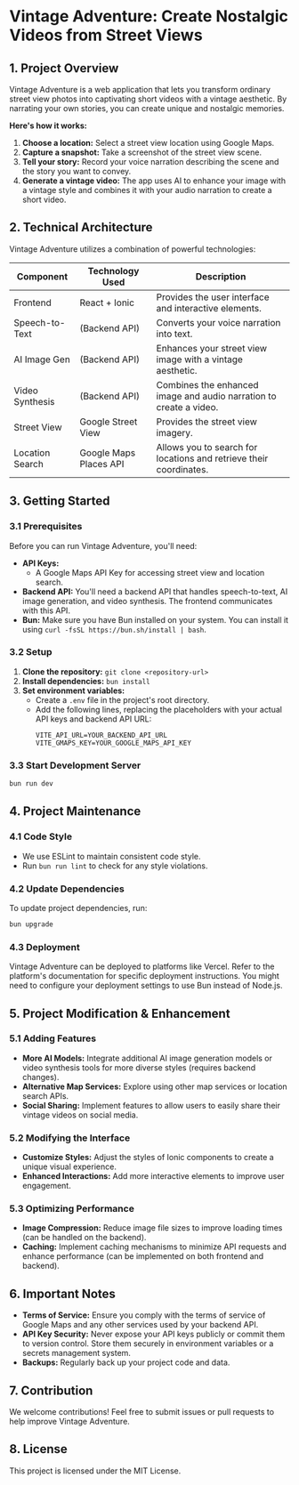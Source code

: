 # Vintage Adventure: Create Nostalgic Videos from Street Views

## 1. Project Overview

Vintage Adventure is a web application that lets you transform ordinary street view photos into captivating short videos with a vintage aesthetic. By narrating your own stories, you can create unique and nostalgic memories.

**Here's how it works:**

1. **Choose a location:** Select a street view location using Google Maps.
2. **Capture a snapshot:** Take a screenshot of the street view scene.
3. **Tell your story:** Record your voice narration describing the scene and the story you want to convey.
4. **Generate a vintage video:** The app uses AI to enhance your image with a vintage style and combines it with your audio narration to create a short video.

## 2. Technical Architecture

Vintage Adventure utilizes a combination of powerful technologies:

| Component       | Technology Used        | Description                                                        |
| --------------- | ---------------------- | ------------------------------------------------------------------ |
| Frontend        | React + Ionic          | Provides the user interface and interactive elements.              |
| Speech-to-Text  | (Backend API)          | Converts your voice narration into text.                           |
| AI Image Gen    | (Backend API)          | Enhances your street view image with a vintage aesthetic.          |
| Video Synthesis | (Backend API)          | Combines the enhanced image and audio narration to create a video. |
| Street View     | Google Street View     | Provides the street view imagery.                                  |
| Location Search | Google Maps Places API | Allows you to search for locations and retrieve their coordinates. |

## 3. Getting Started

### 3.1 Prerequisites

Before you can run Vintage Adventure, you'll need:

- **API Keys:**
  - A Google Maps API Key for accessing street view and location search.
- **Backend API:** You'll need a backend API that handles speech-to-text, AI image generation, and video synthesis. The frontend communicates with this API.
- **Bun:** Make sure you have Bun installed on your system. You can install it using `curl -fsSL https://bun.sh/install | bash`.

### 3.2 Setup

1. **Clone the repository:** `git clone <repository-url>`
2. **Install dependencies:** `bun install`
3. **Set environment variables:**
   - Create a `.env` file in the project's root directory.
   - Add the following lines, replacing the placeholders with your actual API keys and backend API URL:
     ```
     VITE_API_URL=YOUR_BACKEND_API_URL
     VITE_GMAPS_KEY=YOUR_GOOGLE_MAPS_API_KEY
     ```

### 3.3 Start Development Server

```bash
bun run dev
```

## 4. Project Maintenance

### 4.1 Code Style

- We use ESLint to maintain consistent code style.
- Run `bun run lint` to check for any style violations.

### 4.2 Update Dependencies

To update project dependencies, run:

```bash
bun upgrade
```

### 4.3 Deployment

Vintage Adventure can be deployed to platforms like Vercel. Refer to the platform's documentation for specific deployment instructions. You might need to configure your deployment settings to use Bun instead of Node.js.

## 5. Project Modification & Enhancement

### 5.1 Adding Features

- **More AI Models:** Integrate additional AI image generation models or video synthesis tools for more diverse styles (requires backend changes).
- **Alternative Map Services:** Explore using other map services or location search APIs.
- **Social Sharing:** Implement features to allow users to easily share their vintage videos on social media.

### 5.2 Modifying the Interface

- **Customize Styles:** Adjust the styles of Ionic components to create a unique visual experience.
- **Enhanced Interactions:** Add more interactive elements to improve user engagement.

### 5.3 Optimizing Performance

- **Image Compression:** Reduce image file sizes to improve loading times (can be handled on the backend).
- **Caching:** Implement caching mechanisms to minimize API requests and enhance performance (can be implemented on both frontend and backend).

## 6. Important Notes

- **Terms of Service:** Ensure you comply with the terms of service of Google Maps and any other services used by your backend API.
- **API Key Security:** Never expose your API keys publicly or commit them to version control. Store them securely in environment variables or a secrets management system.
- **Backups:** Regularly back up your project code and data.

## 7. Contribution

We welcome contributions! Feel free to submit issues or pull requests to help improve Vintage Adventure.

## 8. License

This project is licensed under the MIT License.
